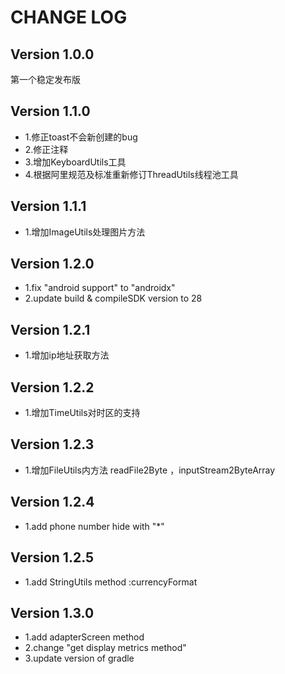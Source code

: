 # CHANGE LOG

## Version 1.0.0
第一个稳定发布版
## Version 1.1.0
* 1.修正toast不会新创建的bug
* 2.修正注释
* 3.增加KeyboardUtils工具
* 4.根据阿里规范及标准重新修订ThreadUtils线程池工具
## Version 1.1.1
* 1.增加ImageUtils处理图片方法
## Version 1.2.0
* 1.fix "android support" to "androidx"
* 2.update build & compileSDK version to 28  
## Version 1.2.1
* 1.增加ip地址获取方法
## Version 1.2.2
* 1.增加TimeUtils对时区的支持
## Version 1.2.3
* 1.增加FileUtils内方法 readFile2Byte ，inputStream2ByteArray
## Version 1.2.4
* 1.add phone number hide with "*"
## Version 1.2.5
* 1.add StringUtils method :currencyFormat
## Version 1.3.0
* 1.add adapterScreen method 
* 2.change "get display metrics method"
* 3.update version of gradle